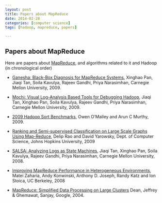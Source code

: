 ```yaml
---
layout: post
title: Papers about MapReduce
date: 2014-02-28 
categories: [computer science]
tags: [hadoop, mapreduce, papers]

---
```



Papers about MapReduce
---

<span class="anchor" id="line-2"></span><span class="anchor" id="line-3"></span><p class="line862">Here are papers about <a href="/hadoop/MapReduce">MapReduce</a>, and algorithms related to it and Hadoop (in chronological order) <span class="anchor" id="line-4"></span><span class="anchor" id="line-5"></span><ul><li><p class="line891"><a class="http" href="http://www.sigmetrics.org/conferences/sigmetrics/2009/workshops/papers_hotmetrics/session1_1.pdf">Ganesha: Black-Box Diagnosis for MapReduce Systems</a>, Xinghao Pan, Jiaqi Tan, Soila Kavulya, Rajeev Gandhi, Priya Narasimhan, Carnegie Mellon University, 2009. <span class="anchor" id="line-6"></span></li><li><p class="line891"><a class="http" href="http://www.usenix.org/event/hotcloud09/tech/full_papers/tan.pdf">Mochi: Visual Log-Analysis Based Tools for Debugging Hadoop</a>, Jiaqi Tan, Xinghao Pan, Soila Kavulya, Rajeev Gandhi, Priya Narasimhan, Carnegie Mellon University, 2009. <span class="anchor" id="line-7"></span></li><li><p class="line891"><a class="http" href="http://developer.yahoo.com/blogs/hadoop/Yahoo2009.pdf">2009 Hadoop Sort Benchmarks</a>, Owen O'Malley and Arun C Murthy, 2009. <span class="anchor" id="line-8"></span></li><li><p class="line891"><a class="http" href="http://www.clsp.jhu.edu/~delip/nocrawl/textgraphs09.pdf">Ranking and Semi-supervised Classification on Large Scale Graphs Using Map-Reduce</a>,  Delip Rao and David Yarowsky, Dept. of Computer Science, Johns Hopkins University, 2009 <span class="anchor" id="line-9"></span></li><li><p class="line891"><a class="http" href="http://www.usenix.org/event/wasl08/tech/full_papers/tan/tan.pdf">SALSA: Analyzing Logs as State Machines</a>, Jiaqi Tan, Xinghao Pan, Soila Kavulya, Rajeev Gandhi, Priya Narasimhan, Carnegie Mellon University, 2008. <span class="anchor" id="line-10"></span></li><li><p class="line891"><a class="http" href="http://www.usenix.org/events/osdi08/tech/full_papers/zaharia/zaharia.pdf">Improving MapReduce Performance in Heterogeneous Environments</a>, Matei Zaharia, Andy Konwinski, Anthony D. Joseph, Randy Katz and Ion Stoica, UC Berkeley, 2008 <span class="anchor" id="line-11"></span></li><li><p class="line891"><a class="http" href="http://labs.google.com/papers/mapreduce.html">MapReduce: Simplified Data Processing on Large Clusters</a> Dean, Jeffrey &amp; Ghemawat, Sanjay, Google, 2004. <span class="anchor" id="line-12"></span></li></ul><span class="anchor" id="bottom"></span></div>

